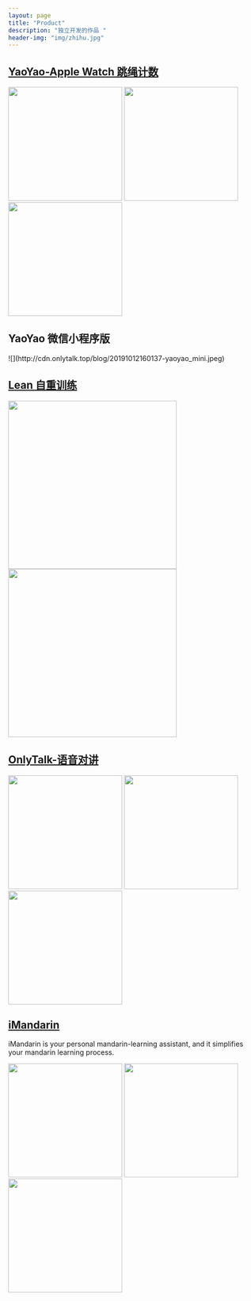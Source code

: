 ```yaml
---
layout: page
title: "Product"
description: "独立开发的作品 "
header-img: "img/zhihu.jpg"
---
```





<h2><a href = 'https://itunes.apple.com/cn/app/yaoyao-%E8%B7%B3%E7%BB%B3%E8%AE%A1%E6%95%B0%E5%99%A8-apple-watch%E7%89%88/id1179393901?mt=8'>YaoYao-Apple Watch 跳绳计数</a></h2>

<p>
    <img src="/img/yaoyao1.jpg"  style="width:230px;display:inline">
    <img src="/img/yaoyao2.jpg"  style="width:230px;display:inline">
    <img src="/img/yaoyao3.jpg"  style="width:230px;display:inline">
</p>


<h2>YaoYao 微信小程序版</h2>
![](http://cdn.onlytalk.top/blog/20191012160137-yaoyao_mini.jpeg)

<h2><a href = 'https://itunes.apple.com/cn/app/id1435069659?mt=8'>Lean 自重训练</a></h2>
<p>
    <img src="/img/lean_s1.jpg"  style="width:340px;display:inline">
     <img src="/img/lean_s2.jpg"  style="width:340px;display:inline">
</p>


<h2><a href = 'https://apps.apple.com/cn/app/id1462516460'>OnlyTalk-语音对讲</a></h2>

<p>
    <img src="/img/ot1.jpg"  style="width:230px;display:inline">
    <img src="/img/ot2.jpg"  style="width:230px;display:inline">
    <img src="/img/ot3.jpg"  style="width:230px;display:inline">
</p>


<h2><a href = 'http://imandarin.haozes.me/'>iMandarin</a></h2>
<p>iMandarin is your personal mandarin-learning assistant, and it simplifies your mandarin learning process.</p>
<p>
  <img src="/img/iMandarin1.jpg"  style="width:230px;display:inline">
    <img src="/img/iMandarin2.jpg"  style="width:230px;display:inline">
    <img src="/img/iMandarin3.jpg"  style="width:230px;display:inline">
</p>










